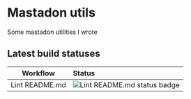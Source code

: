 # Mastadon utils

Some mastadon utilities I wrote

## Latest build statuses

| Workflow | Status |
|---|:---|
| Lint README.md | ![Lint README.md status badge](https://github.com/USERNAME/REPOSITORY/actions/workflows/readme.yml/badge.svg) |